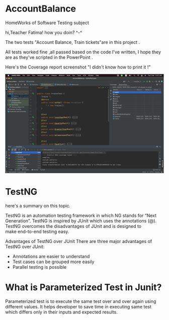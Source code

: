 # AccountBalance
HomeWorks of Software Testing subject

hi,Teacher Fatima!
how you doin?
^-^

The two tests 
"Account Balance, Train tickets"are in this project .

All tests worked fine ,all passed based on the code I've written,
I hope they are as they've scripted in the PowerPoint .

Here's the Coverage report screenshot "I didn't know how to print it !"


![](TestCoverage.png)



# TestNG
here's a summary on this topic.

TestNG is an automation testing framework in which NG stands for “Next Generation”. 
TestNG is inspired by JUnit which uses the annotations (@). TestNG overcomes the disadvantages of JUnit and is designed to make end-to-end testing easy.

Advantages of TestNG over JUnit
There are three major advantages of TestNG over JUnit:
* Annotations are easier to understand
* Test cases can be grouped more easily
* Parallel testing is possible

# What is Parameterized Test in Junit?

Parameterized test is to execute the same test over and over again using different values. It helps developer to save time in executing same test which differs only in their inputs and expected results.
